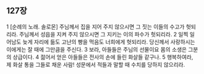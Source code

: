 ## 127장
1 [순례의 노래. 솔로몬] 주님께서 집을 지어 주지 않으시면 그 짓는 이들의 수고가 헛되리라. 주님께서 성읍을 지켜 주지 않으시면 그 지키는 이의 파수가 헛되리라.
2 일찍 일어남도 늦게 자리에 듦도 고난의 빵을 먹음도 너희에게 헛되리라. 당신께서 사랑하시는 이에게는 잘 때에 그만큼을 주신다.
3 보라, 아들들은 주님의 선물이요 몸의 소생은 그분의 상급이다.
4 젊어서 얻은 아들들은 전사의 손에 들린 화살들 같구나.
5 행복하여라, 제 화살 통을 그들로 채운 사람! 성문에서 적들과 말할 때 수치를 당하지 않으리라.
